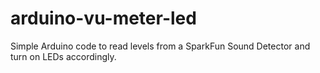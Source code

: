 # arduino-vu-meter-led
Simple Arduino code to read levels from a SparkFun Sound Detector and turn on LEDs accordingly. 
